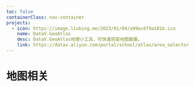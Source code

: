 ```yaml
---
toc: false
containerClass: nav-container
projects:
  - icon: https://image.liubing.me/2023/01/04/a99ec6f9a101b.ico
    name: DataV.GeoAtlas
    desc: DataV.GeoAtlas地理小工具，可快速获取地图数据。
    link: https://datav.aliyun.com/portal/school/atlas/area_selector
---
```


# 地图相关

<ProjectPanel />
